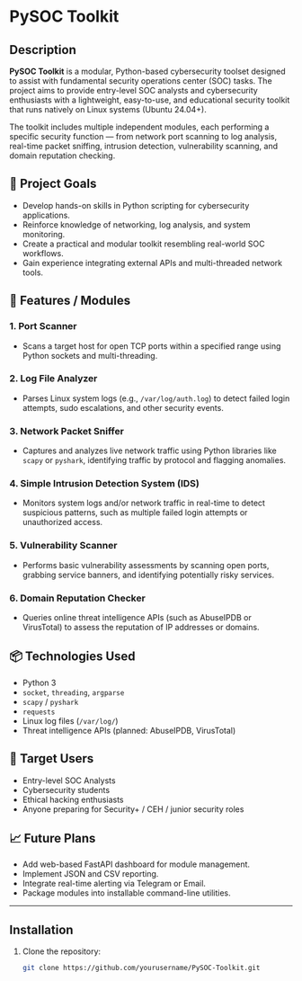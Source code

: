 # PySOC Toolkit

## Description
**PySOC Toolkit** is a modular, Python-based cybersecurity toolset designed to assist with fundamental security operations center (SOC) tasks. The project aims to provide entry-level SOC analysts and cybersecurity enthusiasts with a lightweight, easy-to-use, and educational security toolkit that runs natively on Linux systems (Ubuntu 24.04+).

The toolkit includes multiple independent modules, each performing a specific security function — from network port scanning to log analysis, real-time packet sniffing, intrusion detection, vulnerability scanning, and domain reputation checking.

## 🎯 Project Goals
- Develop hands-on skills in Python scripting for cybersecurity applications.
- Reinforce knowledge of networking, log analysis, and system monitoring.
- Create a practical and modular toolkit resembling real-world SOC workflows.
- Gain experience integrating external APIs and multi-threaded network tools.

## 🔧 Features / Modules

### 1. Port Scanner
- Scans a target host for open TCP ports within a specified range using Python sockets and multi-threading.

### 2. Log File Analyzer
- Parses Linux system logs (e.g., `/var/log/auth.log`) to detect failed login attempts, sudo escalations, and other security events.

### 3. Network Packet Sniffer
- Captures and analyzes live network traffic using Python libraries like `scapy` or `pyshark`, identifying traffic by protocol and flagging anomalies.

### 4. Simple Intrusion Detection System (IDS)
- Monitors system logs and/or network traffic in real-time to detect suspicious patterns, such as multiple failed login attempts or unauthorized access.

### 5. Vulnerability Scanner
- Performs basic vulnerability assessments by scanning open ports, grabbing service banners, and identifying potentially risky services.

### 6. Domain Reputation Checker
- Queries online threat intelligence APIs (such as AbuseIPDB or VirusTotal) to assess the reputation of IP addresses or domains.

## 📦 Technologies Used
- Python 3
- `socket`, `threading`, `argparse`
- `scapy` / `pyshark`
- `requests`
- Linux log files (`/var/log/`)
- Threat intelligence APIs (planned: AbuseIPDB, VirusTotal)

## 📌 Target Users
- Entry-level SOC Analysts
- Cybersecurity students
- Ethical hacking enthusiasts
- Anyone preparing for Security+ / CEH / junior security roles

## 📈 Future Plans
- Add web-based FastAPI dashboard for module management.
- Implement JSON and CSV reporting.
- Integrate real-time alerting via Telegram or Email.
- Package modules into installable command-line utilities.

---

## Installation
1. Clone the repository:
   ```bash
   git clone https://github.com/yourusername/PySOC-Toolkit.git

